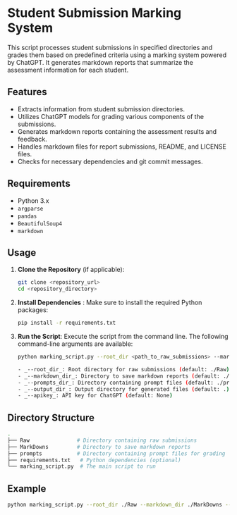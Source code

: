 # Student Submission Marking System

This script processes student submissions in specified directories and grades them based on predefined criteria using a marking system powered by ChatGPT. It generates markdown reports that summarize the assessment information for each student.

## Features

- Extracts information from student submission directories.
- Utilizes ChatGPT models for grading various components of the submissions.
- Generates markdown reports containing the assessment results and feedback.
- Handles markdown files for report submissions, README, and LICENSE files.
- Checks for necessary dependencies and git commit messages.

## Requirements

- Python 3.x
- `argparse`
- `pandas`
- `BeautifulSoup4`
- `markdown`

## Usage

1. **Clone the Repository** (if applicable):
   
   ```bash
   git clone <repository_url>
   cd <repository_directory>
   
2. **Install Dependencies** : Make sure to install the required Python packages:
   
   ```bash
   pip install -r requirements.txt
   
3. **Run the Script**: Execute the script from the command line. The following command-line arguments are available:
   ```bash
   python marking_script.py --root_dir <path_to_raw_submissions> --markdown_dir <path_to_save_markdown_reports> --prompts_dir <path_to_prompts> --output_dir <output_directory> --apikey <your_api_key>
   
   - _--root_dir_: Root directory for raw submissions (default: ./Raw)
   - _--markdown_dir_: Directory to save markdown reports (default: ./MarkDowns)
   - _--prompts_dir_: Directory containing prompt files (default: ./prompts)
   - _--output_dir_: Output directory for generated files (default: .)
   - _--apikey_: API key for ChatGPT (default: None)
   
## Directory Structure
```bash
.
├── Raw               # Directory containing raw submissions
├── MarkDowns         # Directory to save markdown reports
├── prompts           # Directory containing prompt files for grading
├── requirements.txt   # Python dependencies (optional)
└── marking_script.py  # The main script to run
```

## Example
   ```bash
   python marking_script.py --root_dir ./Raw --markdown_dir ./MarkDowns --prompts_dir ./prompts --apikey YOUR_API_KEY

